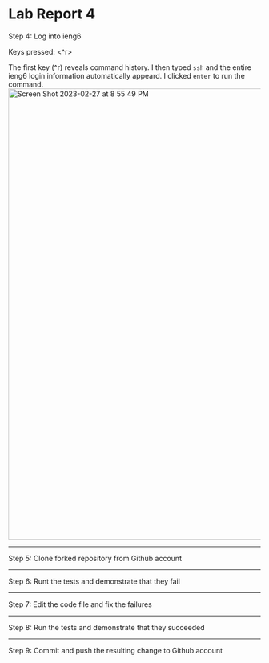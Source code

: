 # Lab Report 4


Step 4: Log into ieng6

Keys pressed: <^r> <ssh> <left> <enter>

The first key (^r) reveals command history. I then typed ```ssh``` and the entire ieng6 login information automatically appeard. I clicked ```enter``` to run the command.
<img width="900" alt="Screen Shot 2023-02-27 at 8 55 49 PM" src="https://user-images.githubusercontent.com/122497830/221757845-116c5dbd-1f91-4819-ae8d-e0bcf350b0c1.png">




---------------------------------------------------
Step 5: Clone forked repository from Github account

-----------------------------------------------------
Step 6: Runt the tests and demonstrate that they fail

---------------------------------------------------
Step 7: Edit the code file and fix the failures

---------------------------------------------------------
Step 8: Run the tests and demonstrate that they succeeded

--------------------------------------------------------------
Step 9: Commit and push the resulting change to Github account
